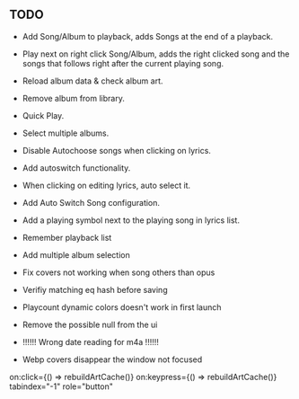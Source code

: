 ## TODO
* Add Song/Album to playback, adds Songs at the end of a playback.
* Play next on right click Song/Album, adds the right clicked song and the songs that follows right after the current playing song.
* Reload album data & check album art.
* Remove album from library.
* Quick Play.
* Select multiple albums.

* Disable Autochoose songs when clicking on lyrics.
* Add autoswitch functionality.
* When clicking on editing lyrics, auto select it.
* Add Auto Switch Song configuration.
* Add a playing symbol next to the playing song in lyrics list.

* Remember playback list

* Add multiple album selection

* Fix covers not working when song others than opus

* Verifiy matching eq hash before saving
* Playcount dynamic colors doesn't work in first launch

* Remove the possible null from the ui

* !!!!!! Wrong date reading for m4a !!!!!!
* Webp covers disappear the window not focused

on:click={() => rebuildArtCache()} on:keypress={() => rebuildArtCache()} tabindex="-1" role="button"


